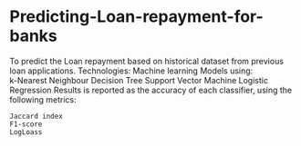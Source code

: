 # Predicting-Loan-repayment-for-banks
To predict the Loan repayment based on historical dataset from previous loan applications.
Technologies: Machine learning Models using:     
    k-Nearest Neighbour
    Decision Tree
    Support Vector Machine
    Logistic Regression
 Results is reported as the accuracy of each classifier, using the following metrics:

    Jaccard index
    F1-score
    LogLoass
